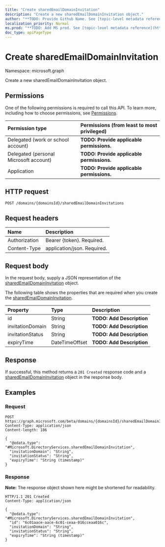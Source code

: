 ```yaml
---
title: "Create sharedEmailDomainInvitation"
description: "Create a new sharedEmailDomainInvitation object."
author: "**TODO: Provide Github Name. See [topic-level metadata reference](https://msgo.azurewebsites.net/add/document/guidelines/metadata.html#topic-level-metadata)**"
localization_priority: Normal
ms.prod: "**TODO: Add MS prod. See [topic-level metadata reference](https://msgo.azurewebsites.net/add/document/guidelines/metadata.html#topic-level-metadata)**"
doc_type: apiPageType
---
```


# Create sharedEmailDomainInvitation
Namespace: microsoft.graph

Create a new sharedEmailDomainInvitation object.

## Permissions
One of the following permissions is required to call this API. To learn more, including how to choose permissions, see [Permissions](/graph/permissions-reference).

|Permission type|Permissions (from least to most privileged)|
|:---|:---|
|Delegated (work or school account)|**TODO: Provide applicable permissions.**|
|Delegated (personal Microsoft account)|**TODO: Provide applicable permissions.**|
|Application|**TODO: Provide applicable permissions.**|

## HTTP request

<!-- {
  "blockType": "ignored"
}
-->
``` http
POST /domains/{domainsId}/sharedEmailDomainInvitations
```

## Request headers
|Name|Description|
|:---|:---|
|Authorization|Bearer {token}. Required.|
|Content-Type|application/json. Required.|

## Request body
In the request body, supply a JSON representation of the [sharedEmailDomainInvitation](../resources/sharedemaildomaininvitation.md) object.

The following table shows the properties that are required when you create the [sharedEmailDomainInvitation](../resources/sharedemaildomaininvitation.md).

|Property|Type|Description|
|:---|:---|:---|
|id|String|**TODO: Add Description**|
|invitationDomain|String|**TODO: Add Description**|
|invitationStatus|String|**TODO: Add Description**|
|expiryTime|DateTimeOffset|**TODO: Add Description**|



## Response

If successful, this method returns a `201 Created` response code and a [sharedEmailDomainInvitation](../resources/sharedemaildomaininvitation.md) object in the response body.

## Examples

### Request
<!-- {
  "blockType": "request",
  "name": "create_sharedemaildomaininvitation_from_"
}
-->
``` http
POST https://graph.microsoft.com/beta/domains/{domainsId}/sharedEmailDomainInvitations
Content-Type: application/json
Content-length: 186

{
  "@odata.type": "#Microsoft.DirectoryServices.sharedEmailDomainInvitation",
  "invitationDomain": "String",
  "invitationStatus": "String",
  "expiryTime": "String (timestamp)"
}
```


### Response
**Note:** The response object shown here might be shortened for readability.
<!-- {
  "blockType": "response",
  "truncated": true,
  "@odata.type": "Microsoft.DirectoryServices.sharedEmailDomainInvitation"
}
-->
``` http
HTTP/1.1 201 Created
Content-Type: application/json

{
  "@odata.type": "#Microsoft.DirectoryServices.sharedEmailDomainInvitation",
  "id": "6c01aace-aace-6c01-ceaa-016cceaa016c",
  "invitationDomain": "String",
  "invitationStatus": "String",
  "expiryTime": "String (timestamp)"
}
```

